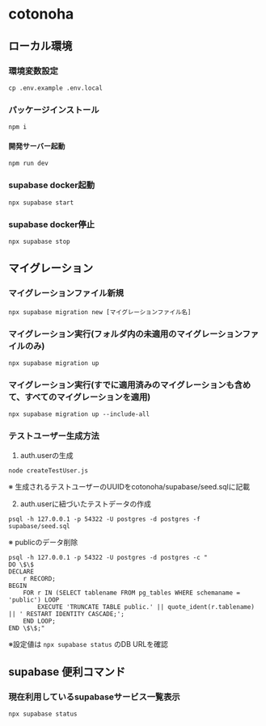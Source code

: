 # cotonoha

## ローカル環境

### 環境変数設定
```
cp .env.example .env.local
```

### パッケージインストール
```
npm i
```

#### 開発サーバー起動
```
npm run dev
```

### supabase docker起動
```
npx supabase start
```

### supabase docker停止
```
npx supabase stop
```

## マイグレーション

### マイグレーションファイル新規
```
npx supabase migration new [マイグレーションファイル名]
```

### マイグレーション実行(フォルダ内の未適用のマイグレーションファイルのみ)
```
npx supabase migration up
```

### マイグレーション実行(すでに適用済みのマイグレーションも含めて、すべてのマイグレーションを適用)
```
npx supabase migration up --include-all
```

### テストユーザー生成方法

1. auth.userの生成

```
node createTestUser.js
```

※ 生成されるテストユーザーのUUIDをcotonoha/supabase/seed.sqlに記載

2. auth.userに紐づいたテストデータの作成

```
psql -h 127.0.0.1 -p 54322 -U postgres -d postgres -f supabase/seed.sql
```

※ publicのデータ削除

```
psql -h 127.0.0.1 -p 54322 -U postgres -d postgres -c "
DO \$\$
DECLARE
    r RECORD;
BEGIN
    FOR r IN (SELECT tablename FROM pg_tables WHERE schemaname = 'public') LOOP
        EXECUTE 'TRUNCATE TABLE public.' || quote_ident(r.tablename) || ' RESTART IDENTITY CASCADE;';
    END LOOP;
END \$\$;"

```

※設定値は `npx supabase status` のDB URLを確認
## supabase 便利コマンド

### 現在利用しているsupabaseサービス一覧表示
```
npx supabase status
```

